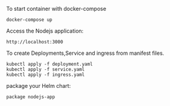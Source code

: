 To start container with docker-compose
```
docker-compose up
```
Access the Nodejs application:
```
http://localhost:3000
```
To create Deployments,Service and ingress from manifest files.
```
kubectl apply -f deployment.yaml
kubectl apply -f service.yaml
kubectl apply -f ingress.yaml

```
package your Helm chart:
```
package nodejs-app
```



